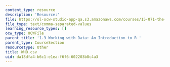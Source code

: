 ```yaml
---
content_type: resource
description: 'Resource:'
file: https://ol-ocw-studio-app-qa.s3.amazonaws.com/courses/15-071-the-analytics-edge-spring-2017/da18dfa4b6c1e1eaf6f6602203b8c4a3_WHO.csv
file_type: text/comma-separated-values
learning_resource_types: []
ocw_type: OCWFile
parent_title: '1.3 Working with Data: An Introduction to R '
parent_type: CourseSection
resourcetype: Other
title: WHO.csv
uid: da18dfa4-b6c1-e1ea-f6f6-602203b8c4a3
---
```

